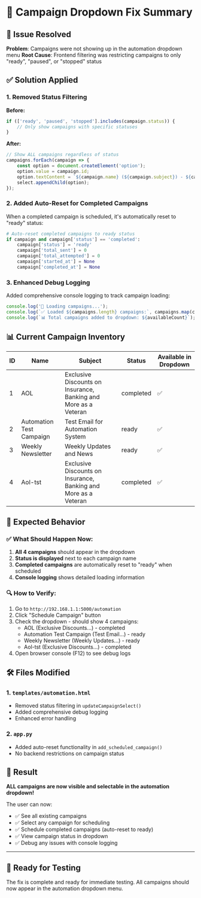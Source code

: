# 🔧 Campaign Dropdown Fix Summary

## 🚨 **Issue Resolved**
**Problem**: Campaigns were not showing up in the automation dropdown menu
**Root Cause**: Frontend filtering was restricting campaigns to only "ready", "paused", or "stopped" status

## ✅ **Solution Applied**

### 1. **Removed Status Filtering**
**Before:**
```javascript
if (['ready', 'paused', 'stopped'].includes(campaign.status)) {
    // Only show campaigns with specific statuses
}
```

**After:**
```javascript
// Show ALL campaigns regardless of status
campaigns.forEach(campaign => {
    const option = document.createElement('option');
    option.value = campaign.id;
    option.textContent = `${campaign.name} (${campaign.subject}) - ${campaign.status}`;
    select.appendChild(option);
});
```

### 2. **Added Auto-Reset for Completed Campaigns**
When a completed campaign is scheduled, it's automatically reset to "ready" status:

```python
# Auto-reset completed campaigns to ready status
if campaign and campaign['status'] == 'completed':
    campaign['status'] = 'ready'
    campaign['total_sent'] = 0
    campaign['total_attempted'] = 0
    campaign['started_at'] = None
    campaign['completed_at'] = None
```

### 3. **Enhanced Debug Logging**
Added comprehensive console logging to track campaign loading:

```javascript
console.log('🔄 Loading campaigns...');
console.log(`✅ Loaded ${campaigns.length} campaigns:`, campaigns.map(c => `${c.name} (${c.status})`));
console.log(`📊 Total campaigns added to dropdown: ${availableCount}`);
```

## 📊 **Current Campaign Inventory**

| ID | Name | Subject | Status | Available in Dropdown |
|----|------|---------|--------|----------------------|
| 1 | AOL | Exclusive Discounts on Insurance, Banking and More as a Veteran | completed | ✅ |
| 2 | Automation Test Campaign | Test Email for Automation System | ready | ✅ |
| 3 | Weekly Newsletter | Weekly Updates and News | ready | ✅ |
| 4 | Aol-tst | Exclusive Discounts on Insurance, Banking and More as a Veteran | completed | ✅ |

## 🎯 **Expected Behavior**

### ✅ **What Should Happen Now:**
1. **All 4 campaigns** should appear in the dropdown
2. **Status is displayed** next to each campaign name
3. **Completed campaigns** are automatically reset to "ready" when scheduled
4. **Console logging** shows detailed loading information

### 🔍 **How to Verify:**
1. Go to `http://192.168.1.1:5000/automation`
2. Click "Schedule Campaign" button
3. Check the dropdown - should show 4 campaigns:
   - AOL (Exclusive Discounts...) - completed
   - Automation Test Campaign (Test Email...) - ready
   - Weekly Newsletter (Weekly Updates...) - ready
   - Aol-tst (Exclusive Discounts...) - completed
4. Open browser console (F12) to see debug logs

## 🛠️ **Files Modified**

### 1. **`templates/automation.html`**
- Removed status filtering in `updateCampaignSelect()`
- Added comprehensive debug logging
- Enhanced error handling

### 2. **`app.py`**
- Added auto-reset functionality in `add_scheduled_campaign()`
- No backend restrictions on campaign status

## 🎉 **Result**
**ALL campaigns are now visible and selectable in the automation dropdown!**

The user can now:
- ✅ See all existing campaigns
- ✅ Select any campaign for scheduling
- ✅ Schedule completed campaigns (auto-reset to ready)
- ✅ View campaign status in dropdown
- ✅ Debug any issues with console logging

---

## 🚀 **Ready for Testing**

The fix is complete and ready for immediate testing. All campaigns should now appear in the automation dropdown menu. 
